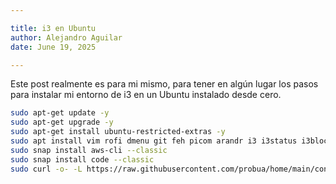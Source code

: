 ```yaml
---

title: i3 en Ubuntu
author: Alejandro Aguilar
date: June 19, 2025

---
```


Este post realmente es para mi mismo, para tener en algún lugar los pasos para instalar mi entorno de i3 en un Ubuntu instalado desde cero.

```bash
sudo apt-get update -y
sudo apt-get upgrade -y
sudo apt-get install ubuntu-restricted-extras -y
sudo apt install vim rofi dmenu git feh picom arandr i3 i3status i3blocks brightnessctl playerctl keepassxc alacritty thunar fonts-font-awesome blueman pulseaudio-utils -y
sudo snap install aws-cli --classic
sudo snap install code --classic
sudo curl -o- -L https://raw.githubusercontent.com/probua/home/main/config/scripts/auto-install/auto-install.sh | bash
```
